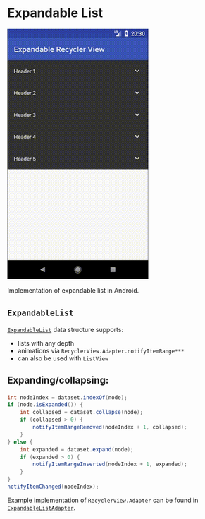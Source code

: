# Expandable List

![Screenshot](/art/anim.gif)

Implementation of expandable list in Android. 

## `ExpandableList`

[`ExpandableList`](/app/src/main/java/com/italankin/sample/expandablelist/ExpandableList.java) data structure supports:
* lists with any depth
* animations via `RecyclerView.Adapter.notifyItemRange***`
* can also be used with `ListView`

## Expanding/collapsing:

```java
int nodeIndex = dataset.indexOf(node);
if (node.isExpanded()) {
    int collapsed = dataset.collapse(node);
    if (collapsed > 0) {
        notifyItemRangeRemoved(nodeIndex + 1, collapsed);
    }
} else {
    int expanded = dataset.expand(node);
    if (expanded > 0) {
        notifyItemRangeInserted(nodeIndex + 1, expanded);
    }
}
notifyItemChanged(nodeIndex);
```

Example implementation of `RecyclerView.Adapter` can be found in [`ExpandableListAdapter`](/app/src/main/java/com/italankin/sample/ExpandableListAdapter.java).